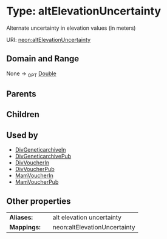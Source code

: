 
# Type: altElevationUncertainty


Alternate uncertainty in elevation values (in meters)

URI: [neon:altElevationUncertainty](https://data.neonscience.org/altElevationUncertainty)


## Domain and Range

None ->  <sub>OPT</sub> [Double](types/Double.md)

## Parents


## Children


## Used by

 * [DivGeneticarchiveIn](DivGeneticarchiveIn.md)
 * [DivGeneticarchivePub](DivGeneticarchivePub.md)
 * [DivVoucherIn](DivVoucherIn.md)
 * [DivVoucherPub](DivVoucherPub.md)
 * [MamVoucherIn](MamVoucherIn.md)
 * [MamVoucherPub](MamVoucherPub.md)

## Other properties

|  |  |  |
| --- | --- | --- |
| **Aliases:** | | alt elevation uncertainty |
| **Mappings:** | | neon:altElevationUncertainty |

